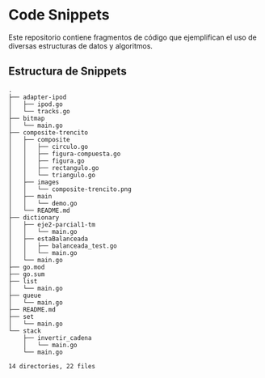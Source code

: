 # Code Snippets

Este repositorio contiene fragmentos de código que ejemplifican el uso de
diversas estructuras de datos y algoritmos.

## Estructura de Snippets

```text
.
├── adapter-ipod
│   ├── ipod.go
│   └── tracks.go
├── bitmap
│   └── main.go
├── composite-trencito
│   ├── composite
│   │   ├── circulo.go
│   │   ├── figura-compuesta.go
│   │   ├── figura.go
│   │   ├── rectangulo.go
│   │   └── triangulo.go
│   ├── images
│   │   └── composite-trencito.png
│   ├── main
│   │   └── demo.go
│   └── README.md
├── dictionary
│   ├── eje2-parcial1-tm
│   │   └── main.go
│   ├── estaBalanceada
│   │   ├── balanceada_test.go
│   │   └── main.go
│   └── main.go
├── go.mod
├── go.sum
├── list
│   └── main.go
├── queue
│   └── main.go
├── README.md
├── set
│   └── main.go
└── stack
    ├── invertir_cadena
    │   └── main.go
    └── main.go

14 directories, 22 files
```
